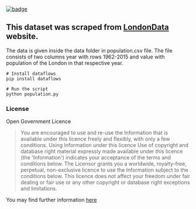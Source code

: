 <a href="https://datahub.io/core/london-population"><img src="https://badgen.net/badge/icon/View%20on%20datahub.io/orange?icon=https://datahub.io/datahub-cube-badge-icon.svg&label&scale=1.25)" alt="badge" /></a>

This dataset was scraped from [LondonData](https://data.london.gov.uk/) website.
-
The data is given inside  the data folder in population.csv file. The file consists of two columns
year with rows 1962-2015 and value with population of the London in that respective year.

```
# Install dataflows
pip install dataflows

# Run the script
python population.py
```

### License

Open Government Licence


> You are encouraged to use and re-use the Information that is available under this licence freely and flexibly, with only a few conditions.
Using Information under this licence
>Use of copyright and database right material expressly made available under this licence (the 'Information') indicates your acceptance of the terms and conditions below.
> The Licensor grants you a worldwide, royalty-free, perpetual, non-exclusive licence to use the Information subject to the conditions below.
> This licence does not affect your freedom under fair dealing or fair use or any other copyright or database right exceptions and limitations.

You may find further information [here](http://www.nationalarchives.gov.uk/doc/open-government-licence/version/3/)
